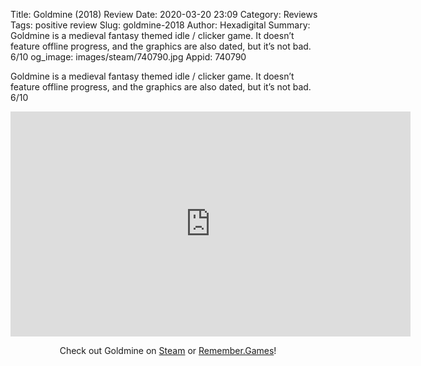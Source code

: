 Title: Goldmine (2018) Review
Date: 2020-03-20 23:09
Category: Reviews
Tags: positive review
Slug: goldmine-2018
Author: Hexadigital
Summary: Goldmine is a medieval fantasy themed idle / clicker game. It doesn’t feature offline progress, and the graphics are also dated, but it’s not bad. 6/10
og_image: images/steam/740790.jpg
Appid: 740790

Goldmine is a medieval fantasy themed idle / clicker game. It doesn’t feature offline progress, and the graphics are also dated, but it’s not bad. 6/10

<center><iframe src="https://www.youtube.com/embed/7r9pcSOAlEE?feature=oembed" allow="accelerometer; autoplay; encrypted-media; gyroscope; picture-in-picture" width="640" height="360" frameborder="0"></iframe>

Check out Goldmine on [Steam](https://store.steampowered.com/app/740790/?curator_clanid=34633900) or [Remember.Games](https://remember.games/game/3371/)!</center>
